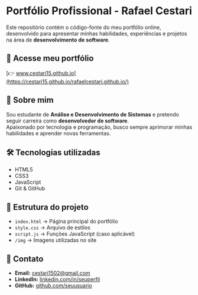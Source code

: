 # Portfólio Profissional - Rafael Cestari

Este repositório contém o código-fonte do meu portfólio online, desenvolvido para apresentar minhas habilidades, experiências e projetos na área de **desenvolvimento de software**.

## 🔗 Acesse meu portfólio
[👉 www.cestari15.github.io](https://cestari15.github.io/rafaelcestari.github.io/)

## 📌 Sobre mim
Sou estudante de **Análise e Desenvolvimento de Sistemas** e pretendo seguir carreira como **desenvolvedor de software**.  
Apaixonado por tecnologia e programação, busco sempre aprimorar minhas habilidades e aprender novas ferramentas.

## 🛠️ Tecnologias utilizadas
- HTML5
- CSS3
- JavaScript
- Git & GitHub

## 📂 Estrutura do projeto
- `index.html` → Página principal do portfólio
- `style.css` → Arquivo de estilos
- `script.js` → Funções JavaScript (caso aplicável)
- `/img` → Imagens utilizadas no site

## 📧 Contato
- **Email:** cestari1502@gmail.com
- **LinkedIn:** [linkedin.com/in/seuperfil](https://linkedin.com/in/seuperfil)
- **GitHub:** [github.com/seuusuario](https://github.com/seuusuario)

